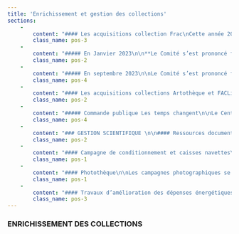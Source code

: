 ```yaml
---
title: 'Enrichissement et gestion des collections'
sections:
    -
        content: "#### Les acquisitions collection Frac\nCette année 2023, 2 comités Frac ont permis l’enrichissement de nos collections.\n\nMembres du comité Frac\_:\n- Yannick Miloux, directeur artistique du Frac-Artothèque Limousin Nouvelle-Aquitaine\n- Catherine Texier, directrice générale du Frac-Artothèque Limousin Nouvelle-Aquitaine\n- Paul Bernard, critique d'art, Directeur-conservateur au Pasquart de Bienne (Suisse)\n- Stéphanie Cherpin, Artiste\n- Sébastien Faucon, Directeur-Conservateur du Musée départemental d’art contemporain de Rochechouart\n- Camille de Singly, Critique d’art\n- Mathieu Bordes, Conseiller Arts-Plastiques, DRAC Nouvelle-Aquitaine (à titre consultatif)\n- Mathilde Vialard, Chargée de mission arts plastiques et visuels, Région Nouvelle-Aquitaine (à titre consultatif)\n\nSecrétariat du comité assuré par Isabelle Rocton, responsable des collections du Frac-Artothèque Nouvelle-Aquitaine"
        class_name: pos-3
    -
        content: "##### En Janvier 2023\n\n**Le Comité s’est prononcé favorablement pour l’entrée en collection de 26 œuvres**\_(4 sculptures, 1 installation, 21 peintures).\n\nLes acquisitions concernent 10 artistes, 6 femmes\_et 4 hommes. \n\n2 artistes vivent ou travaillent en Nouvelle-Aquitaine (D. GIGOUX-MARTIN, Pierre-Lin RENIÉ).\n\n8 artistes entrent dans les collections du Frac-Artothèque pour la première fois (Pierre UNAL-BRUNET, Jean-Baptiste JANISSET, Janna ZHIRI, Céline VACHÉ-OLIVIERI, Camille LAVAUD, Sarah BENSLIMANE, Andreas HOCHULI, Jean-Simon RACLOT).\n\n2 artistes étaient déjà en collection\_: Nelly MONNIER (Frac+Artothèque), Delphine GIGOUX-MARTIN (Artothèque).\n\nBudget acquisition (hors encadrement, photographie et transport)\_: 86 000 €\n\n7 dons de 6 artistes s’ajoutent à l’inventaire (5 dons d’artistes en 2022 et 2 dons à inscrire suite au récolement)"
        class_name: pos-2
    -
        content: "##### En septembre 2023\n\nLe Comité s’est prononcé favorablement pour l’entrée en collection de 12 œuvres\_(7 sculptures, 5 œuvres vidéographiques).\n\nLes acquisitions concernent 10 artistes, 5 femmes\_et 5 hommes.\n\n1 artiste vit et travaille en Nouvelle-Aquitaine (Julie CHAFFORT).\n\n6 artistes entrent dans les collections du Frac-Artothèque pour la première fois (Takao MINAMI, Ittah YODA, Liz CRAFT, Carla ADRA, David POSTH-KOHLER).\n\n4 artistes étaient déjà en collection\_: Bertrand LAMARCHE (Frac), Gyan PANCHAL (Frac), Jeanne CARDINAL (Artothèque), Julie CHAFFORT (FACLim)\n\nBudget acquisition (hors encadrement, photographie et transport)\_: 90 000 €\n\nLa collection Frac compte désormais 1734 œuvres de 488 artistes."
        class_name: pos-4
    -
        content: "#### Les acquisitions collections Artothèque et FACLim\n\nLe 22 septembre 2023 s’est tenu le comité technique consultatif d’achats pour les collections de l’Artothèque et du FACLim.\n<br><br>\n\nMembres du comité Artothèque / FACLim\_:\n- Yannick Miloux, directeur artistique du Frac-Artothèque Nouvelle-Aquitaine\n- Catherine Texier, directrice générale du Frac-Artothèque Nouvelle-Aquitaine\n- François Coadou, historien de l’art\n- Sarah Tritz, artiste\n- Mathieu Bordes, conseiller pour les arts plastiques, DRAC Nouvelle-Aquitaine (à titre consultatif)\n- Mathilde Vialard, chargée de mission aux arts plastiques et visuels de la Région Nouvelle-Aquitaine (à titre consultatif)\n\nSecrétariat assuré par Isabelle Rocton, responsable des collections du Frac-Artothèque\n<br><br>\n\nLe Comité s’est prononcé favorablement pour l’entrée en collection de 27 œuvres,\n18 œuvres pour la collection Artothèque et 9 œuvres pour la collection FACLim de 14 artistes.\n\_<br><br>\n\n5 femmes (Marie LOSIER, Elisabeth BALLET, Katrin STROEBEl, Marion BATAILLARD, Pascale GADON), \n9 hommes (Paul POUVREAU, Jean-Luc PARANT, Joël HUBAUT, Floris DUTOIT, Benjamin HOCHART, Jean DUPUY, Thomas LANFRANCHI).\n\_<br><br>\n\n7 artistes sont nouveaux (Floris DUTOIT, Katrin STROEBEL, Jean DUPUY, Thomas LANFRANCHI, Jürg KREIENBÜHL, Joao VILHENA, Pascale GADON), \n7 étaient déjà en collection Frac et/ou Artothèque-FACLim (Marie LOSIER, Paul POUVREAU, Jean-Luc PARANT, Joël HUBAUT, Elisabeth BALLET, Benjamin HOCHART, Marion BATAILLARD).\n<br><br>\n\nMontant total des propositions d’acquisitions : 49.450 € \n39.500 € (Artothèque) et 9.950 € (FACLim)"
        class_name: pos-2
    -
        content: "##### Commande publique Les temps changent\n\nLe Centre National des Arts Plastiques (CNAP) en partenariat avec l’Association de développement et de Recherche sur les Artothèques (ADRA), renouvellent une commande d’estampes à destination de 34 artothèques françaises. Cette troisième commande intitulée Les temps changent… (elle succède aux commandes Quotidien en 2019 et Emanata en 2021) compte 12 œuvres, résultat des rencontres entre 12 artistes et des artisans de l’impression d’art. \nSeuls 2 artistes étaient déjà dans nos collections\_: Alix DELMAS (coll. Artothèque) et Paul POUVREAU (coll. Artothèque + Frac). Les dix autres entrent pour la première fois dans nos collections. Les femmes sont particulièrement bien représentées à travers cette commande publique (9 femmes, 2 hommes, 1 collectif mixte).\n<br><br>\n\nLa collection compte désormais 2891 œuvres collection artothèque et 1891 œuvres collection FACLim soit 4782 œuvres de 747 artistes."
        class_name: pos-4
    -
        content: "### GESTION SCIENTIFIQUE \n\n#### Ressources documentaires\nLes acquisitions 2022 ont été réceptionnées en 2023.\n\nÀ réception de celles-ci, la responsable des collections et le régisseur collection effectuent le déballage, constat d’état, montage des pièces (si possible). L’événement est alors l’occasion de documenter les dossiers d’œuvres, vérifier ou produire des protocoles de montage, envisager de nouveaux conditionnements et matériels nécessaire à la mise en exposition.\n\nParmi les œuvres les plus remarquables :\n\nIttah YODA, Allon (Win series), 2023 et Lascaux, 2023\n\nIl s’agit de la première entrée en collection d’une œuvre olfactive. Un protocole de stockage pour sa conservation sera mis en place. Une attention nouvelle pour sa mise en exposition sera observée.\nDelphine Gigoux-Martin, L’arrière-pays, 2015.\n\nL’œuvre est constitué d’un animal taxidermisé pour lequel une surveillance régulière est envisagée."
        class_name: pos-2
    -
        content: "#### Campagne de conditionnement et caisses navettes\n\nLe conditionnement des œuvres est un élément clé de la conservation préventive que nous nous efforçons d’exercer sur l’ensemble de la collection. Mener une campagne de conditionnement des œuvres, c’est agir de façon stratégique pour retarder, atténuer, voire éviter, quand cela est possible, la détérioration des œuvres. Le rôle du conditionnement est donc de protéger les œuvres des risques externes de dégradation (climat, lumière, poussière, chocs, vibrations, insectes, moisissures, corrosion) et de réduire la manipulation directe de l’œuvre.\n\nNous réalisons en interne des conditionnements et emballages simples. Ils sont principalement destinés au stockage hors poussière et au transport des œuvres en deux dimensions (Peintures et œuvres sur papier encadrées de petits et moyens formats).\n\nNous avons bénéficié de l’accord qui lie les emprunteurs et prêteurs pour faire réaliser de nouvelles caisses adaptées aux œuvres de Toni Grand. Une entreprise spécialisée de Toulouse est intervenue pendant 2 jours afin de fabriquer trois caisses et d’installer les œuvres dans leurs nouveaux écrins. Celles-ci sont aussitôt parties au Musée Fabre de Montpellier pour une grande exposition monographique inaugurée en janvier 2024.\n\nAfin de répondre aux besoins de mouvements de nos collections, 5 caisses navettes ont été réalisées en 2023\_: 3 caisses 80 x 60 x 80 cm et 2 caisses 120 x 60 x 100 cm. Toutes sont garnies de mousses et équipées de roulettes. Ces caisses navettes ont pour particularité de ne pas être attribuées à une œuvre en particulier. Elles ont été plus particulièrement réalisées pour le stockage et transport d’œuvres de la collection Artothèque. Elles facilitent les déplacements et sécurisent les œuvres encadrées à l’occasion d’un prêt, au cours des campagnes photos ou autres déménagements qui ont marqués l’année 2023."
        class_name: pos-1
    -
        content: "#### Photothèque\n\nLes campagnes photographiques se sont renforcées depuis les trois dernières années afin de pouvoir alimenter les besoins de la boîte immersive notamment en ce qui concerne le programme La Réserve virtuelle.\n\nNous dénombrons, en 2023, environ 460 prises de vues réalisées par la photographe Frédérique Avril, basée près de Limoges.\n\nIl est essentiel de poursuivre ces campagnes pour alimenter nos bases de données, donner à voir aux publics l’étendue de nos collections et disposer des illustrations pour nos programmes numériques comme pour nos besoins en communication et éditions de toutes sortes (catalogues, cartes postales, etc.)\n\nPour le catalogue monographique Delphine Gigoux-Martin\_: Aster édité par la galerie Claire Gastaud en 2023, le Frac-Artothèque a ainsi pu communiquer plusieurs clichés de l’œuvre L’arrière-pays entrée en collection cette même année. Ceux-ci sont visibles sur plusieurs pleines pages de ce livre de 164 pages comptant 115 illustrations. Le Frac-Artothèque ainsi que la photographe sont bien mentionnés dans l’ouvrage."
        class_name: pos-1
    -
        content: "#### Travaux d’amélioration des dépenses énergétiques\n\nL’année 2023 a été marquée par plusieurs campagnes de travaux qui ont fortement mobilisé l’équipe collection. Les campagnes de récolement et restauration ont ainsi été interrompues pour laisser la place aux différentes entreprises en charge des chantiers.\n\nGrâce au soutien de l’État et du fonds interministériel vert, le Frac-Artothèque s’est engagé dans la réalisation de travaux afin d’améliorer ses dépenses énergétiques. Dans un premier temps, ce sont les espaces bureau et sanitaire de la réserve du site Labussière qui ont été rénovés.\n\nCes travaux ont consisté à améliorer l’isolation et favoriser des dépenses énergétiques plus économiques mais également à apporter une meilleure sécurité aux personnes travaillant sur place.\n\nAinsi, les murs ont été isolés et peints. Le sol a été réparé. Ont été renouvelés\_: trois fenêtres, des luminaires, les céramiques pour les sanitaires. Les gaines du circuit d’arrivée de l’eau ont été revu. Un chauffage électrique basse consommation et un chauffe-eau ont aussi pris place.\n\nToujours dans l’idée d’améliorer l’isolation et nos dépenses énergétique deux sas seront installés en 2024 sur ce même site.\n\nSur le site de la Maison de la Région, des stores intérieurs ont été commandés et seront installés courant 2024. Il s’agira principalement de protéger les œuvres collection artothèque des rayons UV. Cet aménagement prévu pour l’ensemble des fenêtres de l’espace aura également des qualités isolantes.\n\nPar ailleurs, la Région Nouvelle-Aquitaine a entrepris d’aménager l’espace situé au-dessus de la réserve du Frac-Artothèque du site Labussière pour accueillir prochainement des bureaux. Ce projet a entrainé divers contrôles de faisabilité au niveau de quatre piliers et du sol dans nos réserves. L’équipe collection s’est relayé afin d’accueillir les différents intervenants et équipes."
        class_name: pos-3
---
```


### ENRICHISSEMENT DES COLLECTIONS
